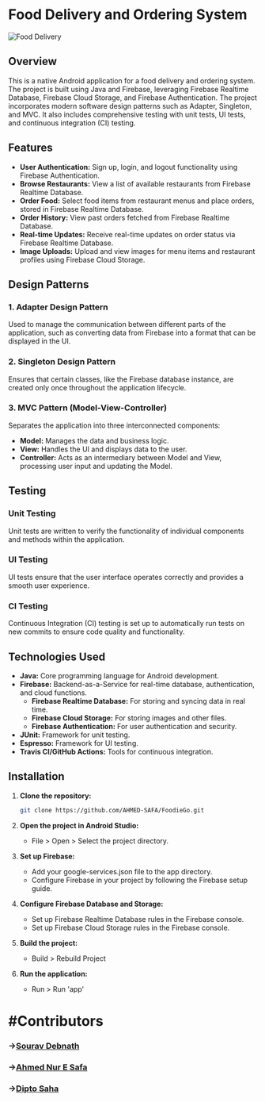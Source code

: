 # Food Delivery and Ordering System

![Food Delivery](.jpg)

## Overview

This is a native Android application for a food delivery and ordering system. The project is built using Java and Firebase, leveraging Firebase Realtime Database, Firebase Cloud Storage, and Firebase Authentication. The project incorporates modern software design patterns such as Adapter, Singleton, and MVC. It also includes comprehensive testing with unit tests, UI tests, and continuous integration (CI) testing.

## Features

- **User Authentication:** Sign up, login, and logout functionality using Firebase Authentication.
- **Browse Restaurants:** View a list of available restaurants from Firebase Realtime Database.
- **Order Food:** Select food items from restaurant menus and place orders, stored in Firebase Realtime Database.
- **Order History:** View past orders fetched from Firebase Realtime Database.
- **Real-time Updates:** Receive real-time updates on order status via Firebase Realtime Database.
- **Image Uploads:** Upload and view images for menu items and restaurant profiles using Firebase Cloud Storage.

## Design Patterns

### 1. Adapter Design Pattern
Used to manage the communication between different parts of the application, such as converting data from Firebase into a format that can be displayed in the UI.

### 2. Singleton Design Pattern
Ensures that certain classes, like the Firebase database instance, are created only once throughout the application lifecycle.

### 3. MVC Pattern (Model-View-Controller)
Separates the application into three interconnected components:
- **Model:** Manages the data and business logic.
- **View:** Handles the UI and displays data to the user.
- **Controller:** Acts as an intermediary between Model and View, processing user input and updating the Model.

## Testing

### Unit Testing
Unit tests are written to verify the functionality of individual components and methods within the application.

### UI Testing
UI tests ensure that the user interface operates correctly and provides a smooth user experience.

### CI Testing
Continuous Integration (CI) testing is set up to automatically run tests on new commits to ensure code quality and functionality.

## Technologies Used

- **Java:** Core programming language for Android development.
- **Firebase:** Backend-as-a-Service for real-time database, authentication, and cloud functions.
  - **Firebase Realtime Database:** For storing and syncing data in real time.
  - **Firebase Cloud Storage:** For storing images and other files.
  - **Firebase Authentication:** For user authentication and security.
- **JUnit:** Framework for unit testing.
- **Espresso:** Framework for UI testing.
- **Travis CI/GitHub Actions:** Tools for continuous integration.

## Installation

1. **Clone the repository:**
   ```sh
   git clone https://github.com/AHMED-SAFA/FoodieGo.git

2. **Open the project in Android Studio:**
   - File > Open > Select the project directory.

3. **Set up Firebase:**
    - Add your google-services.json file to the app directory.
    - Configure Firebase in your project by following the Firebase setup guide.
4. **Configure Firebase Database and Storage:**
    - Set up Firebase Realtime Database rules in the Firebase console.
    - Set up Firebase Cloud Storage rules in the Firebase console.
5. **Build the project:**
    - Build > Rebuild Project
6. **Run the application:**
    - Run > Run 'app'
  
<h1>#Contributors</h1>
<h3>-><a href="https://github.com/souravdebnath109">Sourav Debnath</a></h2>  
<h3>-><a href="https://github.com/AHMED-SAFA">Ahmed Nur E Safa</a></h2>  
<h3>-><a href="https://github.com/DsDipto7">Dipto Saha</a></h2>
